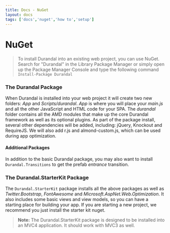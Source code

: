 ```yaml
---
title: Docs - NuGet
layout: docs
tags: ['docs','nuget','how to','setup']
---
```

# NuGet
#### 

> To install Durandal into an existing web project, you can use NuGet. Search for "Durandal" in the Library Package Manager or simply open up the Package Manager Console and type the following command `Install-Package Durandal`

### The Durandal Package

When Durandal is installed into your web project it will create two new folders: *App* and *Scripts/durandal*. *App* is where you will place your _main.js_ and all the other JavaScript and HTML code for your SPA. The  _durandal_ folder contains all the AMD modules that make up the core Durandal framework as well as its optional plugins. As part of the package install, several other dependencies will be added, including: jQuery, Knockout and RequireJS. We will also add r.js and almond-custom.js, which can be used during app optimization.

#### Additional Packages

In addition to the basic Durandal package, you may also want to install `Durandal.Transitions` to get the prefab _entrance_ transition. 

### The Durandal.StarterKit Package

The `Durandal.StarterKit` package installs all the above packages as well as _Twitter.Bootstrap_, _FontAwesome_ and _Microsoft.AspNet.Web.Optimization_. It also includes some basic views and view models, so you can have a starting place for building your app. If you are starting a new project, we recommend you just install the starter kit nuget.

> **Note:** The Durandal.StarterKit package is designed to be installed into an MVC4 application. It should work with MVC3 as well.